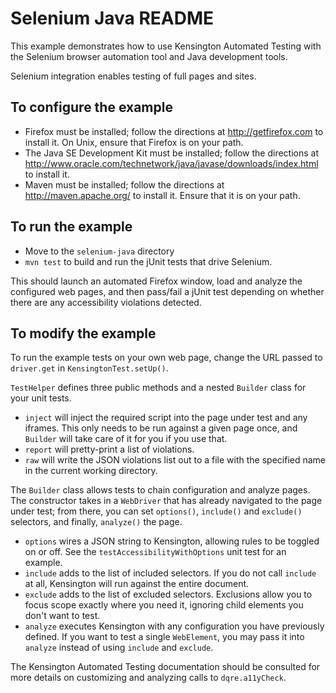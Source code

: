 # Selenium Java README #

This example demonstrates how to use Kensington Automated Testing with the
Selenium browser automation tool and Java development tools.

Selenium integration enables testing of full pages and sites.

## To configure the example ##

* Firefox must be installed; follow the directions at http://getfirefox.com to
  install it.  On Unix, ensure that Firefox is on your path.
* The Java SE Development Kit must be installed; follow the directions at
  http://www.oracle.com/technetwork/java/javase/downloads/index.html to install
  it.
* Maven must be installed; follow the directions at http://maven.apache.org/ to
  install it. Ensure that it is on your path.

## To run the example ##

* Move to the `selenium-java` directory
* `mvn test` to build and run the jUnit tests that drive Selenium.

This should launch an automated Firefox window, load and analyze the
configured web pages, and then pass/fail a jUnit test depending on whether
there are any accessibility violations detected.

## To modify the example ##

To run the example tests on your own web page, change the URL passed to
`driver.get` in `KensingtonTest.setUp()`.

`TestHelper` defines three public methods and a nested `Builder` class for your
unit tests.

* `inject` will inject the required script into the page under test and any
iframes.  This only needs to be run against a given page once, and `Builder`
will take care of it for you if you use that.
* `report` will pretty-print a list of violations.
* `raw` will write the JSON violations list out to a file with the specified
name in the current working directory.

The `Builder` class allows tests to chain configuration and analyze pages. The
constructor takes in a `WebDriver` that has already navigated to the page under
test; from there, you can set `options()`, `include()` and `exclude()`
selectors, and finally, `analyze()` the page.

* `options` wires a JSON string to Kensington, allowing rules to be toggled on
or off. See the `testAccessibilityWithOptions` unit test for an example.
* `include` adds to the list of included selectors. If you do not call
`include` at all, Kensington will run against the entire document.
* `exclude` adds to the list of excluded selectors. Exclusions allow you to
focus scope exactly where you need it, ignoring child elements you don't want
to test.
* `analyze` executes Kensington with any configuration you have previously
defined. If you want to test a single `WebElement`, you may pass it into
`analyze` instead of using `include` and `exclude`.

The Kensington Automated Testing documentation should be consulted for more
details on customizing and analyzing calls to `dqre.a11yCheck`.

